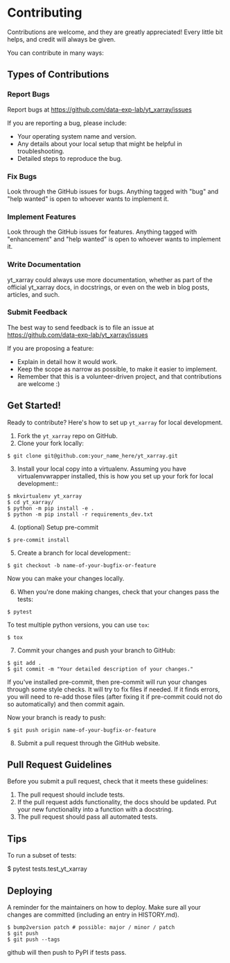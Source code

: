 
# Contributing

Contributions are welcome, and they are greatly appreciated! Every little bit
helps, and credit will always be given.

You can contribute in many ways:

## Types of Contributions

### Report Bugs


Report bugs at https://github.com/data-exp-lab/yt_xarray/issues

If you are reporting a bug, please include:

* Your operating system name and version.
* Any details about your local setup that might be helpful in troubleshooting.
* Detailed steps to reproduce the bug.

### Fix Bugs

Look through the GitHub issues for bugs. Anything tagged with "bug" and "help
wanted" is open to whoever wants to implement it.

### Implement Features

Look through the GitHub issues for features. Anything tagged with "enhancement"
and "help wanted" is open to whoever wants to implement it.

### Write Documentation

yt_xarray could always use more documentation, whether as part of the
official yt_xarray docs, in docstrings, or even on the web in blog posts,
articles, and such.

### Submit Feedback

The best way to send feedback is to file an issue at https://github.com/data-exp-lab/yt_xarray/issues

If you are proposing a feature:

* Explain in detail how it would work.
* Keep the scope as narrow as possible, to make it easier to implement.
* Remember that this is a volunteer-driven project, and that contributions
  are welcome :)

## Get Started!

Ready to contribute? Here's how to set up `yt_xarray` for local development.

1. Fork the `yt_xarray` repo on GitHub.
2. Clone your fork locally:
```
$ git clone git@github.com:your_name_here/yt_xarray.git
```

3. Install your local copy into a virtualenv. Assuming you have virtualenvwrapper installed, this is how you set up your fork for local development::
```
$ mkvirtualenv yt_xarray
$ cd yt_xarray/
$ python -m pip install -e .
$ python -m pip install -r requirements_dev.txt
```
4. (optional) Setup pre-commit
```
$ pre-commit install
```

5. Create a branch for local development::

```
$ git checkout -b name-of-your-bugfix-or-feature
```
Now you can make your changes locally.

6. When you're done making changes, check that your changes pass the
   tests:

```
$ pytest
```
To test multiple python versions, you can use `tox`:

```
$ tox
```


7. Commit your changes and push your branch to GitHub:

```
$ git add .
$ git commit -m "Your detailed description of your changes."
```
If you've installed pre-commit, then pre-commit will run your changes through
some style checks. It will try to fix files if needed. If it finds errors, you
will need to re-add those files (after fixing it if pre-commit could not do so
automatically) and then commit again.

Now your branch is ready to push:

```
$ git push origin name-of-your-bugfix-or-feature
```

8. Submit a pull request through the GitHub website.

## Pull Request Guidelines

Before you submit a pull request, check that it meets these guidelines:

1. The pull request should include tests.
2. If the pull request adds functionality, the docs should be updated. Put
   your new functionality into a function with a docstring.
3. The pull request should pass all automated tests.

## Tips

To run a subset of tests:

$ pytest tests.test_yt_xarray


## Deploying

A reminder for the maintainers on how to deploy.
Make sure all your changes are committed (including an entry in HISTORY.md).

```
$ bump2version patch # possible: major / minor / patch
$ git push
$ git push --tags
```
github will then push to PyPI if tests pass.
